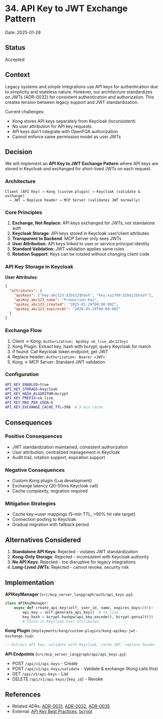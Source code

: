 # 34. API Key to JWT Exchange Pattern

Date: 2025-01-28

## Status

Accepted

## Context

Legacy systems and simple integrations use API keys for authentication due to simplicity and stateless nature. However, our architecture standardizes on JWTs (ADR-0032) for consistent authentication and authorization. This creates tension between legacy support and JWT standardization.

Current challenges:
- Kong stores API keys separately from Keycloak (inconsistent)
- No user attribution for API key requests
- API keys don't integrate with OpenFGA authorization
- Cannot enforce same permission model as user JWTs

## Decision

We will implement an **API Key to JWT Exchange Pattern** where API keys are stored in Keycloak and exchanged for short-lived JWTs on each request.

### Architecture

```
Client (API Key) → Kong (custom plugin) → Keycloak (validate & exchange)
  → JWT → Replace header → MCP Server (validates JWT normally)
```

### Core Principles

1. **Exchange, Not Replace**: API keys exchanged for JWTs, not standalone auth
2. **Keycloak Storage**: API keys stored in Keycloak user/client attributes
3. **Transparent to Backend**: MCP Server only sees JWTs
4. **User Attribution**: API keys linked to user or service principal identity
5. **Standard Validation**: JWT validation applies same rules
6. **Rotation Support**: Keys can be rotated without changing client code

### API Key Storage in Keycloak

**User Attributes**:
```json
{
  "attributes": {
    "apiKeys": ["key:abc123:$2b$12$hash", "key:xyz789:$2b$12$hash"],
    "apiKey_abc123_name": "Production Key",
    "apiKey_abc123_created": "2025-01-28T00:00:00Z",
    "apiKey_abc123_expiresAt": "2026-01-28T00:00:00Z"
  }
}
```

### Exchange Flow

1. Client → Kong: `Authorization: ApiKey sk_live_abc123xyz`
2. Kong Plugin: Extract key, hash with bcrypt, query Keycloak for match
3. If found: Call Keycloak token endpoint, get JWT
4. Replace header: `Authorization: Bearer <JWT>`
5. Kong → MCP Server: Standard JWT validation

### Configuration

```bash
API_KEY_ENABLED=true
API_KEY_STORAGE=keycloak
API_KEY_HASH_ALGORITHM=bcrypt
API_KEY_PREFIX=sk_live_
API_KEY_MAX_PER_USER=5
API_KEY_EXCHANGE_CACHE_TTL=300  # 5 min cache
```

## Consequences

### Positive Consequences
- JWT standardization maintained, consistent authorization
- User attribution, centralized management in Keycloak
- Audit trail, rotation support, expiration support

### Negative Consequences
- Custom Kong plugin (Lua development)
- Exchange latency (20-50ms Keycloak call)
- Cache complexity, migration required

### Mitigation Strategies
- Cache key→user mappings (5-min TTL, >90% hit rate target)
- Connection pooling to Keycloak
- Gradual migration with fallback period

## Alternatives Considered

1. **Standalone API Keys**: Rejected - violates JWT standardization
2. **Kong-Only Storage**: Rejected - inconsistent with Keycloak authority
3. **No API Keys**: Rejected - too disruptive for legacy integrations
4. **Long-Lived JWTs**: Rejected - cannot revoke, security risk

## Implementation

**APIKeyManager** (`src/mcp_server_langgraph/auth/api_keys.py`):
```python
class APIKeyManager:
    async def create_api_key(self, user_id, name, expires_days=365):
        api_key = self.generate_api_key()  # sk_live_...
        key_hash = bcrypt.hashpw(api_key.encode(), bcrypt.gensalt())
        # Store in Keycloak user attributes
```

**Kong Plugin** (`deployments/kong/custom-plugins/kong-apikey-jwt-exchange.lua`):
```lua
-- Extract API key, validate with Keycloak, cache JWT, replace header
```

**API Endpoints** (`src/mcp_server_langgraph/api/api_keys.py`):
- POST `/api/v1/api-keys` - Create
- POST `/api/v1/api-keys/validate` - Validate & exchange (Kong calls this)
- GET `/api/v1/api-keys` - List
- DELETE `/api/v1/api-keys/{key_id}` - Revoke

## References

- Related ADRs: [ADR-0031](adr-0031-keycloak-authoritative-identity.md), [ADR-0032](adr-0032-jwt-standardization.md), [ADR-0035](adr-0035-kong-jwt-validation.md)
- External: [API Key Best Practices](https://cloud.google.com/endpoints/docs/openapi/when-why-api-key), [bcrypt](https://en.wikipedia.org/wiki/Bcrypt)
